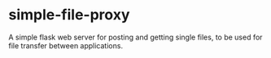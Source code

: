 # simple-file-proxy
A simple flask web server for posting and getting single files, to be used for file transfer between applications.
